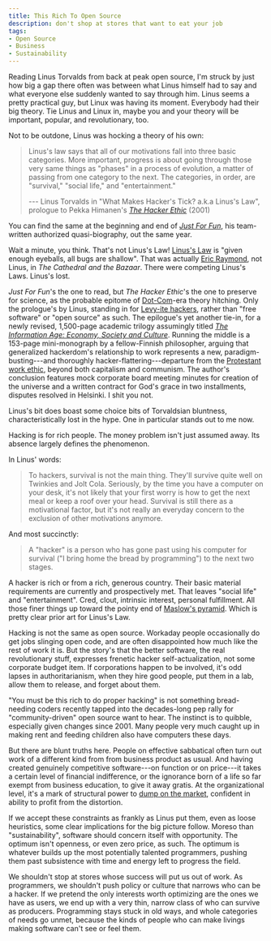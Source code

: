 ```yaml
---
title: This Rich To Open Source
description: don't shop at stores that want to eat your job
tags:
- Open Source
- Business
- Sustainability
---
```


Reading Linus Torvalds from back at peak open source, I'm struck by just how big a gap there often was between what Linus himself had to say and what everyone else suddenly wanted to say through him.  Linus seems a pretty practical guy, but Linux was having its moment.  Everybody had their big theory.  Tie Linus and Linux in, maybe you and your theory will be important, popular, and revolutionary, too.

Not to be outdone, Linus was hocking a theory of his own:

> Linus's law says that all of our motivations fall into three basic categories.  More important, progress is about going through those very same things as "phases" in a process of evolution, a matter of passing from one category to the next.  The categories, in order, are "survival," "social life," and "entertainment."
>
> --- Linus Torvalds in "What Makes Hacker's Tick? a.k.a Linus's Law", prologue to Pekka Himanen's [_The Hacker Ethic_](https://www.penguinrandomhouse.com/books/80240/the-hacker-ethic-by-pekka-himanen/) (2001)

You can find the same at the beginning and end of [_Just For Fun_](https://www.harperbusiness.com/book/9780066620732/Just-for-Fun-Linus-Torvalds-and-David-Diamond/), his team-written authorized quasi-biography, out the same year.

Wait a minute, you think.  That's not Linus's Law!  [Linus's Law](https://en.wikipedia.org/wiki/Linus%27s_law) is "given enough eyeballs, all bugs are shallow".  That was actually [Eric Raymond](http://www.catb.org/~esr/writings/cathedral-bazaar/cathedral-bazaar/ar01s04.html), not Linus, in  _The Cathedral and the Bazaar_.  There were competing Linus's Laws.  Linus's lost.

_Just For Fun_'s the one to read, but _The Hacker Ethic_'s the one to preserve for science, as the probable epitome of [Dot-Com](https://en.wikipedia.org/wiki/Dot-com_bubble)-era theory hitching.  Only the prologue's by Linus, standing in for [Levy-ite hackers](https://en.wikipedia.org/wiki/Hackers:_Heroes_of_the_Computer_Revolution), rather than "free software" or "open source" as such.  The epilogue's yet another tie-in, for a newly revised, 1,500-page academic trilogy assumingly titled [_The Information Age: Economy, Society and Culture_](https://en.wikipedia.org/wiki/The_Information_Age:_Economy,_Society_and_Culture).  Running the middle is a 153-page mini-monograph by a fellow-Finnish philosopher, arguing that generalized hackerdom's relationship to work represents a new, paradigm-busting---and thoroughly hacker-flattering---departure from the [Protestant work ethic](https://en.wikipedia.org/wiki/Protestant_work_ethic), beyond both capitalism and communism.  The author's conclusion features mock corporate board meeting minutes for creation of the universe and a written contract for God's grace in two installments, disputes resolved in Helsinki.  I shit you not.

Linus's bit does boast some choice bits of Torvaldsian bluntness, characteristically lost in the hype.  One in particular stands out to me now.

Hacking is for rich people.  The money problem isn't just assumed away.  Its absence largely defines the phenomenon.

In Linus' words:

> To hackers, survival is not the main thing.  They'll survive quite well on Twinkies and Jolt Cola.  Seriously, by the time you have a computer on your desk, it's not likely that your first worry is how to get the next meal or keep a roof over your head.  Survival is still there as a motivational factor, but it's not really an everyday concern to the exclusion of other motivations anymore.

And most succinctly:

> A "hacker" is a person who has gone past using his computer for survival ("I bring home the bread by programming") to the next two stages.

A hacker is rich or from a rich, generous country.  Their basic material requirements are currently and prospectively met.  That leaves "social life" and "entertainment".  Cred, clout, intrinsic interest, personal fulfillment.  All those finer things up toward the pointy end of [Maslow's pyramid](https://commons.wikimedia.org/w/index.php?title=File:MaslowHierarchy.png&oldid=707155329).  Which is pretty clear prior art for Linus's Law.

Hacking is not the same as open source.  Workaday people occasionally do get jobs slinging open code, and are often disappointed how much like the rest of work it is.  But the story's that the better software, the real revolutionary stuff, expresses frenetic hacker self-actualization, not some corporate budget item.  If corporations happen to be involved, it's odd lapses in authoritarianism, when they hire good people, put them in a lab, allow them to release, and forget about them.

"You must be this rich to do proper hacking" is not something bread-needing coders recently tapped into the decades-long pep rally for "community-driven" open source want to hear.  The instinct is to quibble, especially given changes since 2001.  Many people very much caught up in making rent and feeding children also have computers these days.

But there are blunt truths here.  People on effective sabbatical often turn out work of a different kind from from business product as usual.  And having created genuinely competitive software---on function or on price---it takes a certain level of financial indifference, or the ignorance born of a life so far exempt from business education, to give it away gratis.  At the organizational level, it's a mark of structural power to [dump on the market](https://en.wikipedia.org/wiki/Dumping_(pricing_policy)), confident in ability to profit from the distortion.

If we accept these constraints as frankly as Linus put them, even as loose heuristics, some clear implications for the big picture follow.  Moreso than "sustainability", software should concern itself with opportunity.  The optimum isn't openness, or even zero price, as such.  The optimum is whatever builds up the most potentially talented programmers, pushing them past subsistence with time and energy left to progress the field.

We shouldn't stop at stores whose success will put us out of work.  As programmers, we shouldn't push policy or culture that narrows who can be a hacker.  If we pretend the only interests worth optimizing are the ones we have as users, we end up with a very thin, narrow class of who can survive as producers.  Programming stays stuck in old ways, and whole categories of needs go unmet, because the kinds of people who can make livings making software can't see or feel them.
